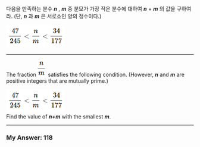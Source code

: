 다음을 만족하는 분수 __*n*__ , __*m*__ 중 분모가 가장 작은 분수에 대하여 __*n*__ + __*m*__ 의 값을 구하여라. (단, __*n*__ 과 __*m*__ 은 서로소인 양의 정수이다.)  

![frac](./Problem3/frac.png)  

---

The fraction ![frac](./Problem3/fracslice.png) satisfies the following condition. (However, __*n*__ and __*m*__ are positive integers that are mutually prime.)  

![frac](./Problem3/frac.png)  
Find the value of __*n+m*__ with the smallest __*m*__.  

---

### My Answer: 118

